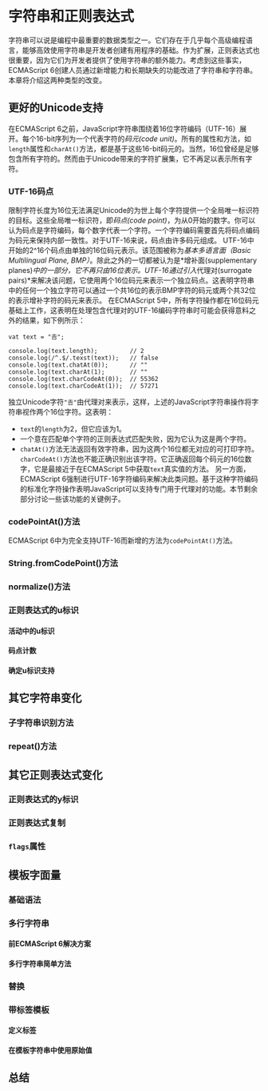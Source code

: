 # 字符串和正则表达式
字符串可以说是编程中最重要的数据类型之一。它们存在于几乎每个高级编程语言，能够高效使用字符串是开发者创建有用程序的基础。作为扩展，正则表达式也很重要，因为它们为开发者提供了使用字符串的额外能力。考虑到这些事实，ECMAScript 6创建人员通过新增能力和长期缺失的功能改进了字符串和字符串。本章将介绍这两种类型的改变。
## 更好的Unicode支持
在ECMAScript 6之前，JavaScript字符串围绕着16位字符编码（UTF-16）展开。每个16-bit序列为一个代表字符的*码元(code unit)*。所有的属性和方法，如`length`属性和`charAt()`方法，都是基于这些16-bit码元的。当然，16位曾经是足够包含所有字符的。然而由于Unicode带来的字符扩展集，它不再足以表示所有字符。
### UTF-16码点
限制字符长度为16位无法满足Unicode的为世上每个字符提供一个全局唯一标识符的目标。这些全局唯一标识符，即*码点(code point)*，为从0开始的数字。你可以认为码点是字符编码，每个数字代表一个字符。一个字符编码需要首先将码点编码为码元来保持内部一致性。对于UTF-16来说，码点由许多码元组成。
UTF-16中开始的2^16个码点由单独的16位码元表示。该范围被称为*基本多语言面（Basic Multilingual Plane, BMP）*。除此之外的一切都被认为是*增补面(supplementary planes)*中的一部分，它不再只由16位表示。UTF-16通过引入*代理对(surrogate pairs)*来解决该问题，它使用两个16位码元来表示一个独立码点。这表明字符串中的任何一个独立字符可以通过一个共16位的表示BMP字符的码元或两个共32位的表示增补字符的码元来表示。
在ECMAScript 5中，所有字符操作都在16位码元基础上工作，这表明在处理包含代理对的UTF-16编码字符串时可能会获得意料之外的结果，如下例所示：
```
vat text = "𠮷";

console.log(text.length);         // 2
console.log(/^.$/.texst(text));   // false
console.log(text.chatAt(0));      // ""
console.log(text.charAt(1);       // ""
console.log(text.charCodeAt(0));  // 55362
console.log(text.charCodeAt(1));  // 57271
```
独立Unicode字符`"𠮷"`由代理对来表示，这样，上述的JavaScript字符串操作将字符串视作两个16位字符。这表明：
- `text`的`length`为2，但它应该为1。
- 一个意在匹配单个字符的正则表达式匹配失败，因为它认为这是两个字符。
- `chatAt()`方法无法返回有效字符串，因为这两个16位都无对应的可打印字符。
`charCodeAt()`方法也不能正确识别出该字符。它正确返回每个码元的16位数字，它是最接近于在ECMAScript 5中获取`text`真实值的方法。
另一方面，ECMAScript 6强制进行UTF-16字符编码来解决此类问题。基于这种字符编码的标准化字符操作表明JavaScript可以支持专门用于代理对的功能。本节剩余部分讨论一些该功能的关键例子。
### codePointAt()方法
ECMAScript 6中为完全支持UTF-16而新增的方法为`codePointAt()`方法。
### String.fromCodePoint()方法
### normalize()方法
### 正则表达式的u标识
#### 活动中的u标识
#### 码点计数
#### 确定u标识支持
## 其它字符串变化
### 子字符串识别方法
### repeat()方法
## 其它正则表达式变化
### 正则表达式的y标识
### 正则表达式复制
### `flags`属性
## 模板字面量
### 基础语法
### 多行字符串
#### 前ECMAScript 6解决方案
#### 多行字符串简单方法
### 替换
### 带标签模板
#### 定义标签
#### 在模板字符串中使用原始值
## 总结
